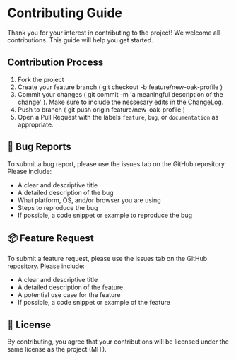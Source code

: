 # Contributing Guide

Thank you for your interest in contributing to the project! We welcome all contributions. This guide will help you get started.

## Contribution Process

1. Fork the project
2. Create your feature branch ( git checkout -b feature/new-oak-profile )
3. Commit your changes ( git commit -m 'a meaningful description of the change' ). Make sure to include the nessesary edits in the [ChangeLog](CHANGELOG.md).
4. Push to branch ( git push origin feature/new-oak-profile )
5. Open a Pull Request with the labels `feature`, `bug`, or `documentation` as appropriate.

## 📝 Bug Reports

To submit a bug report, please use the issues tab on the GitHub repository. Please include:

- A clear and descriptive title
- A detailed description of the bug
- What platform, OS, and/or browser you are using
- Steps to reproduce the bug
- If possible, a code snippet or example to reproduce the bug

## 📦 Feature Request

To submit a feature request, please use the issues tab on the GitHub repository. Please include:

- A clear and descriptive title
- A detailed description of the feature
- A potential use case for the feature
- If possible, a code snippet or example of the feature

## 📜 License

By contributing, you agree that your contributions will be licensed under the same license as the project (MIT).
